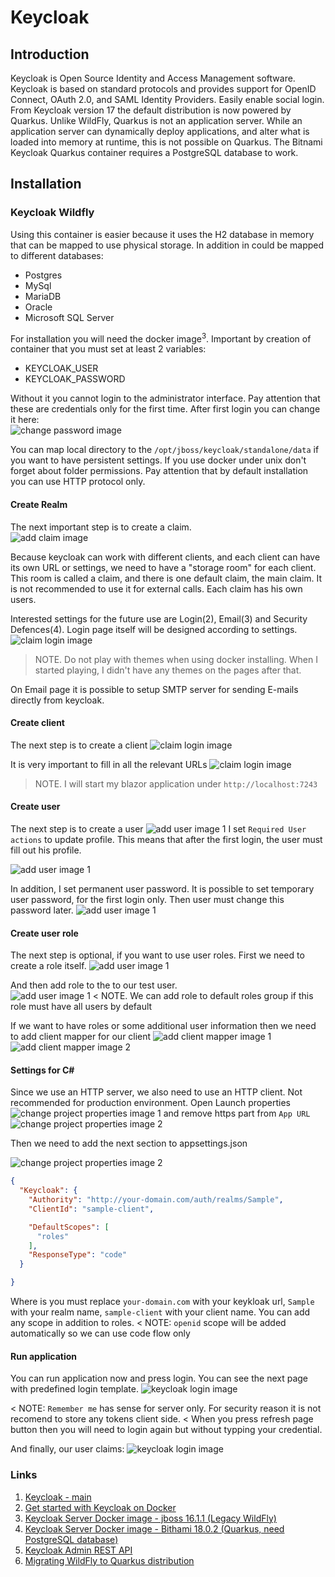 # Keycloak

## Introduction
Keycloak is Open Source Identity and Access Management software. Keycloak is based on standard protocols and provides support for OpenID Connect, OAuth 2.0, and SAML Identity Providers. Easily enable social login.
From Keycloak version 17 the default distribution is now powered by Quarkus.
Unlike WildFly, Quarkus is not an application server. While an application server can dynamically deploy applications, and alter what is loaded into memory at runtime, this is not possible on Quarkus. The Bitnami Keycloak Quarkus container requires a PostgreSQL database to work.

## Installation
### Keycloak Wildfly
Using this container is easier because it uses the H2 database in memory that can be mapped to use physical storage. In addition in could be mapped to different databases:
- Postgres
- MySql
- MariaDB
- Oracle
- Microsoft SQL Server

For installation you will need the docker image<sup>3</sup>. Important by creation of container that you must set at least 2 variables:
- KEYCLOAK_USER
- KEYCLOAK_PASSWORD

Without it you cannot login to the administrator interface. Pay attention that these are credentials only for the first time.
After first login you can change it here:  
![change password image](images/change-password.png) 

You can map local directory to the `/opt/jboss/keycloak/standalone/data` if you want to have persistent settings.
If you use docker under unix don't forget about folder permissions. Pay attention that by default installation you can use HTTP protocol only. 
#### Create Realm

The next important step is to create a claim.   
![add claim image](images/add-claim.png) 

Because keycloak can work with different clients, and each client can have its own URL or settings, we need to have a "storage room" for each client. This room is called a claim, and there is one default claim, the main claim. It is not recommended to use it for external calls. Each claim has his own users.

Interested settings for the future use are Login(2), Email(3) and Security Defences(4). Login page itself will be designed according to settings. 
![claim login image](images/claim-login.png) 

> NOTE. Do not play with themes when using docker installing. When I started playing, I didn't have any themes on the pages after that.

On Email page it is possible to setup SMTP server for sending E-mails directly from keycloak. 
#### Create client

The next step is to create a client
![claim login image](images/add-client.png)

It is very important to fill in all the relevant URLs
![claim login image](images/client-urls.png) 

> NOTE.  I will start my blazor application under `http://localhost:7243`

#### Create user 
The next step is to create a user
![add user image 1](images/add-user.png)
I set `Required User actions` to update profile. This means that after the first login, the user must fill out his profile.

![add user image 1](images/add-user1.png)

In addition, I set permanent user password. It is possible to set temporary user password, for the first login only. Then user must change this password later.
![add user image 1](images/add-user2.png)
 
#### Create user role

The next step is optional, if you want to use user roles.
First we need to create a role itself.
![add user image 1](images/add-role1.png)

And then add role to the to our test user.  
![add user image 1](images/add-role2.png)
< NOTE. We can add role to default roles group if this role must have all users by default

If we want to have roles or some additional user information then we need to add client mapper for our client
![add client mapper image 1](images/add-client-mapper.png) 
![add client mapper image 2](images/client-mapper.png) 

#### Settings for C#

Since we use an HTTP server, we also need to use an HTTP client. Not recommended for production environment. 
Open Launch properties
![change project properties image 1](images/prj-prop.png)
and remove https part from `App URL` 
![change project properties image 2](images/prj-prop2.png) 

Then we need to add the next section to appsettings.json

![change project properties image 2](images/appsettings.png)

```JSON
{
  "Keycloak": {
    "Authority": "http://your-domain.com/auth/realms/Sample",
    "ClientId": "sample-client",

    "DefaultScopes": [
      "roles"
    ],
    "ResponseType": "code"
  }

}
```

Where is you must replace `your-domain.com` with your keykloak url, `Sample` with your realm name, `sample-client` with your client name. You can add any scope in addition to roles.
< NOTE: `openid` scope will be added automatically so we can use code flow only

#### Run application
You can run application now and press login. You can see the next page with predefined login template.
![keycloak login image](images/keycloak-login.png)

< NOTE: `Remember me` has sense for server only. For security reason it is not recomend to store any tokens client side.
< When you press refresh page button then you will need to login again but without typping your credential.
 
And finally, our user claims:
![keycloak login image](images/user-claims.png)

### Links
1. [Keycloak - main](https://www.keycloak.org/)
2. [Get started with Keycloak on Docker](https://www.keycloak.org/getting-started/getting-started-docker)
3. [Keycloak Server Docker image - jboss 16.1.1 (Legacy WildFly)](https://hub.docker.com/r/jboss/keycloak)
4. [Keycloak Server Docker image - Bithami 18.0.2 (Quarkus, need PostgreSQL database)](https://hub.docker.com/r/bitnami/keycloak/)
5. [Keycloak Admin REST API](https://www.keycloak.org/docs-api/18.0/rest-api/index.html)
6. [Migrating WildFly to Quarkus distribution](https://www.keycloak.org/migration/migrating-to-quarkus)
